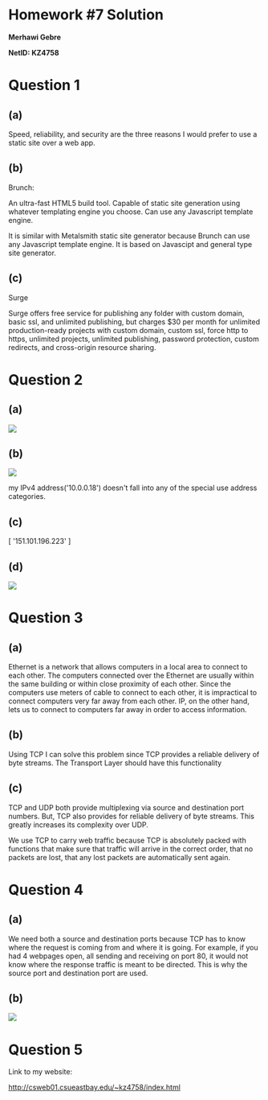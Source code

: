 # Homework #7 Solution

**Merhawi Gebre**

**NetID: KZ4758**

# Question 1
## (a)

Speed, reliability, and security are the three reasons I would prefer to use a static site over a web app.

## (b)

Brunch:

An ultra-fast HTML5 build tool. Capable of static site generation using whatever templating engine you choose.
Can use any Javascript template engine.

It is similar with Metalsmith static site generator because Brunch can use any Javascript template engine.
It is based on Javascipt and general type site generator.


## (c)

Surge

Surge offers free service for publishing any folder with custom domain, basic ssl, and unlimited publishing, but charges
$30 per month for unlimited production-ready projects with custom domain, custom ssl, force http to https, unlimited
projects, unlimited publishing, password protection, custom redirects, and cross-origin resource sharing.

# Question 2
## (a)

![](https://github.com/CSUEB-CS351-Spring2019/assignment-merhawicopy/blob/hw7/images/q2a.JPG)

## (b)

![](https://github.com/CSUEB-CS351-Spring2019/assignment-merhawicopy/blob/hw7/images/q2b.JPG)

my IPv4 address('10.0.0.18') doesn't fall into any of the special use address categories.

## (c)

[ '151.101.196.223' ]

## (d)

![](https://github.com/CSUEB-CS351-Spring2019/assignment-merhawicopy/blob/hw7/images/q2d.JPG)

# Question 3
## (a)

Ethernet is a network that allows computers in a local area to connect to each other.
The computers connected over the Ethernet are usually within the same building or within close proximity of each other.
Since the computers use meters of cable to connect to each other, it is impractical to connect computers very far away from each other.
IP, on the other hand, lets us to connect to computers far away in order to access information.

## (b)

Using TCP I can solve this problem since TCP provides a reliable delivery of byte streams.
The Transport Layer should have this functionality

## (c)

TCP and UDP both provide multiplexing via source and destination port numbers.
But, TCP also provides for reliable delivery of byte streams. This greatly increases its complexity over UDP.

We use TCP to carry web traffic because TCP is absolutely packed with functions that make sure that traffic will arrive in the correct order, that no packets 
are lost, that any lost packets are automatically sent again.


# Question 4
## (a)

We need both a source and destination ports because TCP has to know where the request is coming from
and where it is going. For example, if you had 4 webpages open, all sending and receiving on port 80, 
it would not know where the response traffic is meant to be directed. This is why the source port and destination port are used.


## (b)

![](https://github.com/CSUEB-CS351-Spring2019/assignment-merhawicopy/blob/hw7/images/q4b.JPG)

# Question 5

Link to my website:

<http://csweb01.csueastbay.edu/~kz4758/index.html>